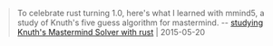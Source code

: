 > To celebrate rust turning 1.0, here's what I learned with mmind5, a
> study of Knuth's five guess algorithm for mastermind.
 -- [studying Knuth's Mastermind Solver with rust][1] | 2015-05-20

[1]: http://www.madmode.com/2015/rust1.html

